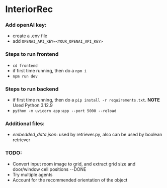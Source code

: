 # InteriorRec

### Add openAI key:
- create a .env file
- add `OPENAI_API_KEY=<YOUR_OPENAI_API_KEY>`

### Steps to run frontend
- `cd frontend`
- if first time running, then do a `npm i`
- `npm run dev`
   
### Steps to run backend
- if first time running, then do a `pip install -r requirements.txt`. **NOTE** Used Python 3.12.9
- `python -m uvicorn app:app --port 5000 --reload`

### Additional files:
- *embedded_data.json*: used by retriever.py, also can be used by boolean retriever

### TODO:
- Convert input room image to grid, and extract grid size and door/window cell positions --DONE
- Try multiple agents
- Account for the recommended orientation of the object
